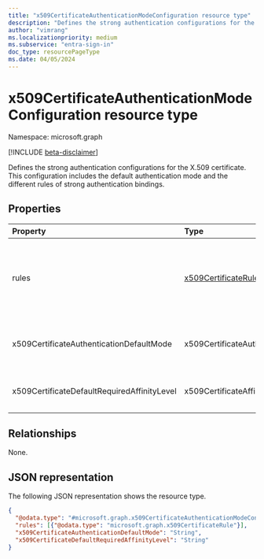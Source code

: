 ```yaml
---
title: "x509CertificateAuthenticationModeConfiguration resource type"
description: "Defines the strong authentication configurations for the X.509 certificate."
author: "vimrang"
ms.localizationpriority: medium
ms.subservice: "entra-sign-in"
doc_type: resourcePageType
ms.date: 04/05/2024
---
```


# x509CertificateAuthenticationModeConfiguration resource type

Namespace: microsoft.graph

[!INCLUDE [beta-disclaimer](../../includes/beta-disclaimer.md)]

Defines the strong authentication configurations for the X.509 certificate. This configuration includes the default authentication mode and the different rules of strong authentication bindings.

## Properties
|Property|Type|Description|
|:---|:---|:---|
|rules|[x509CertificateRule](../resources/x509certificaterule.md) collection| Rules are configured in addition to the authentication mode to bind a specific **x509CertificateRuleType** to an **x509CertificateAuthenticationMode**. For example, bind the `policyOID` with identifier `1.32.132.343` to `x509CertificateMultiFactor` authentication mode.|
|x509CertificateAuthenticationDefaultMode|x509CertificateAuthenticationMode| The type of strong authentication mode. The possible values are: `x509CertificateSingleFactor`, `x509CertificateMultiFactor`, `unknownFutureValue`.|
|x509CertificateDefaultRequiredAffinityLevel|x509CertificateAffinityLevel| Determines the default value for the tenant affinity binding level. The possible values are: `low`, `high`, `unknownFutureValue`.|

## Relationships
None.

## JSON representation
The following JSON representation shows the resource type.
<!-- {
  "blockType": "resource",
  "@odata.type": "microsoft.graph.x509CertificateAuthenticationModeConfiguration"
}
-->
``` json
{
  "@odata.type": "#microsoft.graph.x509CertificateAuthenticationModeConfiguration",
  "rules": [{"@odata.type": "microsoft.graph.x509CertificateRule"}],
  "x509CertificateAuthenticationDefaultMode": "String",
  "x509CertificateDefaultRequiredAffinityLevel": "String"
}
```

